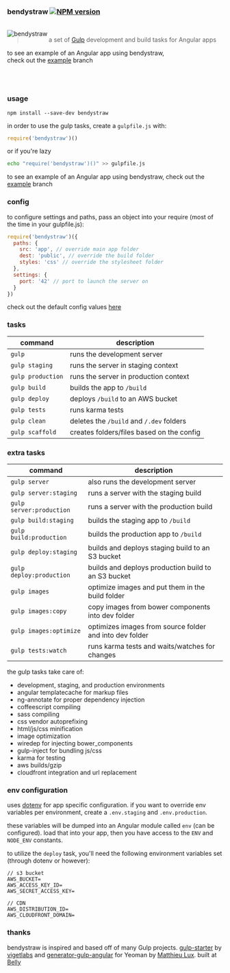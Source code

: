 ### bendystraw [![NPM version](https://img.shields.io/npm/v/bendystraw.svg?style=flat-square)](https://www.npmjs.com/package/bendystraw)
<br>

<img src="http://i.imgur.com/Pdmetdq.png" alt="bendystraw" align="left" />

> a set of [Gulp](https://github.com/gulpjs/gulp/) development and build tasks for Angular apps

to see an example of an Angular app using bendystraw, <br> check out the [example](https://github.com/brousalis/bendystraw/tree/example) branch


<br><br>

### usage

    npm install --save-dev bendystraw

in order to use the gulp tasks, create a `gulpfile.js` with:

```javascript
require('bendystraw')()
```

or if you're lazy

```bash
echo "require('bendystraw')()" >> gulpfile.js
```

to see an example of an Angular app using bendystraw, check out the [example](https://github.com/brousalis/bendystraw/tree/example) branch

### config

to configure settings and paths, pass an object into your require (most of the time in your gulpfile.js):
```javascript
require('bendystraw')({
  paths: {
    src: 'app', // override main app folder 
    dest: 'public', // override the build folder
    styles: 'css' // override the stylesheet folder
  },
  settings: {
    port: '42' // port to launch the server on
  }
})
```
check out the default config values [here](https://github.com/brousalis/bendystraw/blob/master/gulpfile.js/config.js)

### tasks

command | description
------- | ------------
`gulp` | runs the development server
`gulp staging` | runs the server in staging context
`gulp production` | runs the server in production context
`gulp build` | builds the app to `/build`
`gulp deploy` | deploys `/build` to an AWS bucket
`gulp tests` | runs karma tests
`gulp clean` | deletes the `/build` and `/.dev` folders
`gulp scaffold` | creates folders/files based on the config

### extra tasks

command | description
------- | ------------
`gulp server` | also runs the development server
`gulp server:staging` | runs a server with the staging build
`gulp server:production` | runs a server with the production build
`gulp build:staging` | builds the staging app to `/build`
`gulp build:production` | builds the production app to `/build`
`gulp deploy:staging` | builds and deploys staging build to an S3 bucket
`gulp deploy:production` | builds and deploys production build to an S3 bucket
`gulp images` | optimize images and put them in the build folder
`gulp images:copy` | copy images from bower components into dev folder
`gulp images:optimize` | optimizes images from source folder and into dev folder
`gulp tests:watch` | runs karma tests and waits/watches for changes

the gulp tasks take care of:

- development, staging, and production environments
- angular templatecache for markup files
- ng-annotate for proper dependency injection
- coffeescript compiling
- sass compiling
- css vendor autoprefixing
- html/js/css minification
- image optimization
- wiredep for injecting bower_components
- gulp-inject for bundling js/css
- karma for testing
- aws builds/gzip
- cloudfront integration and url replacement

### env configuration

uses [dotenv](https://github.com/motdotla/dotenv) for app specific configuration. if you want to override env variables per environment, create a `.env.staging` and `.env.production`.

these variables will be dumped into an Angular module called `env` (can be configured). load that into your app, then you have access to the `ENV` and `NODE_ENV` constants.

to utilize the `deploy` task, you'll need the following environment variables set (through dotenv or however):

    // s3 bucket
    AWS_BUCKET=
    AWS_ACCESS_KEY_ID=
    AWS_SECRET_ACCESS_KEY=
    
    // CDN
    AWS_DISTRIBUTION_ID=
    AWS_CLOUDFRONT_DOMAIN=

### thanks

bendystraw is inspired and based off of many Gulp projects. [gulp-starter](https://github.com/vigetlabs/gulp-starter/) by [vigetlabs](https://viget.com/extend) and [generator-gulp-angular](https://github.com/Swiip/generator-gulp-angular) for Yeoman by [Matthieu Lux](github.com/swiip). built at [Belly](http://github.com/bellycard)
